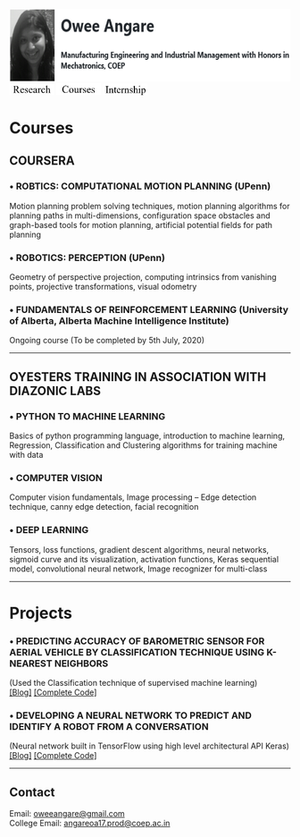 <img src=image.png height="130"/> [<img src = owee_buttons/research.JPG width="80">](/research.md)
[<img src = owee_buttons/courses.JPG width="80">](/courses.md)
[<img src = owee_buttons/internship.JPG width="80">](/internship.md)

# Courses  

## COURSERA

### •	ROBTICS: COMPUTATIONAL MOTION PLANNING (UPenn)
Motion planning problem solving techniques, motion planning algorithms for planning paths in multi-dimensions, configuration space obstacles and graph-based tools for motion planning, artificial potential fields for path planning

### •	ROBOTICS: PERCEPTION (UPenn)
Geometry of perspective projection, computing intrinsics from vanishing points, projective transformations, visual odometry 

### •	FUNDAMENTALS OF REINFORCEMENT LEARNING (University of Alberta, Alberta Machine Intelligence Institute)
Ongoing course (To be completed by 5th July, 2020) 
*** *** *** 

## OYESTERS TRAINING IN ASSOCIATION WITH DIAZONIC LABS 

### •	PYTHON TO MACHINE LEARNING 
Basics of python programming language, introduction to machine learning, Regression, Classification and Clustering algorithms for training machine with data 

### •	COMPUTER VISION
Computer vision fundamentals, Image processing – Edge detection technique, canny edge detection, facial recognition 

### •	DEEP LEARNING
Tensors, loss functions, gradient descent algorithms, neural networks, sigmoid curve and its visualization, activation functions, Keras sequential model, convolutional neural network, Image recognizer for multi-class 
*** *** *** 

# Projects 

### •	PREDICTING ACCURACY OF BAROMETRIC SENSOR FOR AERIAL VEHICLE  BY CLASSIFICATION TECHNIQUE USING K-NEAREST NEIGHBORS
(Used the Classification technique of supervised machine learning)<br> 
[[Blog]](https://robotics890103591.wordpress.com/2020/05/03/accuracy-of-barometric-sensor-for-aerial-vehicle-by-classification-technique-using-k-nearest-neighbours/) [[Complete Code]](https://github.com/Owee-Angare/Robo/blob/master/BarometricPressure_for_AV.ipynb) 

### •	DEVELOPING A NEURAL NETWORK TO PREDICT AND IDENTIFY A ROBOT FROM A CONVERSATION 
(Neural network built in TensorFlow using high level architectural API Keras)<br> [[Blog]](https://robotics890103591.wordpress.com/2020/06/28/developing-a-neural-network-to-predict-and-identify-a-robot-from-a-conversation/) [[Complete Code]](https://github.com/Owee-Angare/Robo/blob/master/Robot_Conversation.ipynb)  
*** *** *** 

## Contact<br>
Email: oweeangare@gmail.com<br>
College Email: angareoa17.prod@coep.ac.in    
